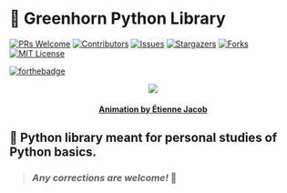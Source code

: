 # :snake: **Greenhorn Python Library**

[![PRs Welcome](https://img.shields.io/badge/PRs-welcome-brightgreen.svg?style=for-the-badge)](https://github.com/tensorush/Greenhorn-Python-Library/pulls)
[![Contributors][contributors-shield]][contributors-url]
[![Issues][issues-shield]][issues-url]
[![Stargazers][stars-shield]][stars-url]
[![Forks][forks-shield]][forks-url]
[![MIT License][license-shield]][license-url]

[![forthebadge](https://forthebadge.com/images/badges/0-percent-optimized.svg)](https://forthebadge.com)

<p align="center">
    <img src="https://bleuje.github.io/gifset/2021/gifs/2021_7_twister.gif">
</p>

<h4 align="center"> 
    <p><a href="https://twitter.com/etiennejcb/">Animation by Étienne Jacob</a></p>
</h4>

## :snake: Python library meant for personal studies of Python basics.

> ### _Any corrections are welcome!_ :hugs:

<!-- MARKDOWN LINKS -->

[contributors-shield]: https://img.shields.io/github/contributors/tensorush/Greenhorn-Python-Library.svg?style=for-the-badge
[contributors-url]: https://github.com/tensorush/Greenhorn-Python-Library/graphs/contributors
[issues-shield]: https://img.shields.io/github/issues/tensorush/Greenhorn-Python-Library.svg?style=for-the-badge
[issues-url]: https://github.com/tensorush/Greenhorn-Python-Library/issues
[stars-shield]: https://img.shields.io/github/stars/tensorush/Greenhorn-Python-Library.svg?style=for-the-badge
[stars-url]: https://github.com/tensorush/Greenhorn-Python-Library/stargazers
[forks-shield]: https://img.shields.io/github/forks/tensorush/Greenhorn-Python-Library.svg?style=for-the-badge
[forks-url]: https://github.com/tensorush/Greenhorn-Python-Library/network/members
[license-shield]: https://img.shields.io/github/license/tensorush/Greenhorn-Python-Library.svg?style=for-the-badge
[license-url]: https://github.com/tensorush/Greenhorn-Python-Library/blob/master/LICENSE.md
